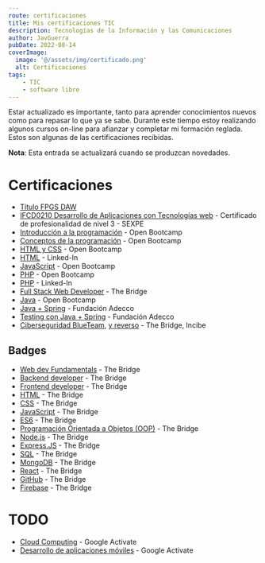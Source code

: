 ```yaml
---
route: certificaciones
title: Mis certificaciones TIC
description: Tecnologías de la Información y las Comunicaciones
author: JavGuerra
pubDate: 2022-08-14
coverImage:
  image: '@/assets/img/certificado.png'
  alt: Certificaciones
tags:
    - TIC
    - software libre
---
```


Estar actualizado es importante, tanto para aprender conocimientos nuevos como para repasar lo que ya se sabe. Durante este tiempo estoy realizando algunos cursos on-line para afianzar y completar mi formación reglada. Estos son algunas de las certificaciones recibidas.

<span class="note">**Nota**: Esta entrada se actualizará cuando se produzcan novedades.</span>

# Certificaciones

* [Título FPGS DAW](/assets/img/certificados/titulo_fpgs_daw.jpg)
* [IFCD0210 Desarrollo de Aplicaciones con Tecnologías web](/assets/img/certificados/IFCD0210.jpg) - Certificado de profesionalidad de nivel 3 - SEXPE  
* [Introducción a la programación](https://community.open-bootcamp.com/user/javguerra/certificaciones/9a7984cb-1446-4388-a27f-f408cc855551) - Open Bootcamp
* [Conceptos de la programación](https://community.open-bootcamp.com/user/javguerra/certificaciones/6a224184-06e1-4d35-bb82-a7130d3ee0d4) - Open Bootcamp  
* [HTML y CSS](https://community.open-bootcamp.com/user/javguerra/certificaciones/3f6abc4b-7b0e-4804-9d21-e62f94b69889) - Open Bootcamp
* [HTML](/assets/img/certificados/HTML-Linked-In.png) - Linked-In
* [JavaScript](https://community.open-bootcamp.com/user/javguerra/certificaciones/c2790d40-7e72-431f-aa08-1f013a3328ba) - Open Bootcamp  
* [PHP](https://community.open-bootcamp.com/user/javguerra/certificaciones/2821d390-7744-4657-a74c-7d6e4907f8ad) - Open Bootcamp
* [PHP](/assets/img/certificados/PHP-Linked-In.png) - Linked-In  
* [Full Stack Web Developer](/assets/img/certificados/javguerra-fswd.png) - The Bridge  
* [Java](https://community.open-bootcamp.com/user/javguerra/certificaciones/f487036b-77f6-4cc2-a02b-74654d287b2f) - Open Bootcamp   
* [Java + Spring](/assets/img/certificados/java-adecco.png) - Fundación Adecco
* [Testing con Java + Spring](/assets/img/certificados/testing-java-adecco.png) - Fundación Adecco
* [Ciberseguridad BlueTeam](/assets/img/certificados/blue-team-01.jpg), [y reverso](/assets/img/certificados/blue-team-02.jpg) - The Bridge, Incibe  

## Badges

* [Web dev Fundamentals](https://badgr.com/public/assertions/sfMbjaRBRhesk8_3OHHwZQ) - The Bridge  
* [Backend developer](https://badgr.com/public/assertions/4hyWt_gnSOOY3uNApKi9Mg) - The Bridge  
* [Frontend developer](https://badgr.com/public/assertions/fRryxx3PQSuKXj0U9opgzQ) - The Bridge  
* [HTML](https://badgr.com/public/assertions/jBXzblkKRJu2RT6OAhw_1A) - The Bridge  
* [CSS](https://badgr.com/public/assertions/HqxCGrbYQeeaqRDUYtPQWQ) - The Bridge  
* [JavaScript](https://badgr.com/public/assertions/V2P3yFAxTemAfk3nvGK7mw) - The Bridge  
* [ES6](https://badgr.com/public/assertions/G20ghDb1QCmRX3qdhqOE3Q) - The Bridge  
* [Programación Orientada a Objetos (OOP)](https://badgr.com/public/assertions/cltpw5JPQJmNeoLuPVcvRw) - The Bridge 
* [Node.js](https://badgr.com/public/assertions/o61ERhieSlyDVgSR586sAQ) - The Bridge  
* [Express.JS](https://badgr.com/public/assertions/ftjl0em_Sr-8V8AM784p7g) - The Bridge  
* [SQL](https://badgr.com/public/assertions/ME9Mu2uhTZ-mPeETfiRONA) - The Bridge  
* [MongoDB](https://badgr.com/public/assertions/HMRslte_QFuFhQ21viB3Cw) - The Bridge  
* [React](https://badgr.com/public/assertions/gcN2L7uxQv2QtYtAln6JwA) - The Bridge  
* [GitHub](https://badgr.com/public/assertions/n6lkSO2VQtOuX2CQZfZ1fg) - The Bridge  
* [Firebase](https://badgr.com/public/assertions/jay8ViRwQJmJahFrIz3RRw) - The Bridge  


# TODO

* [Cloud Computing](https://learndigital.withgoogle.com/activate/course/cloud-computing) - Google Activate
* [Desarrollo de aplicaciones móviles](https://learndigital.withgoogle.com/activate/course/apps) - Google Activate
